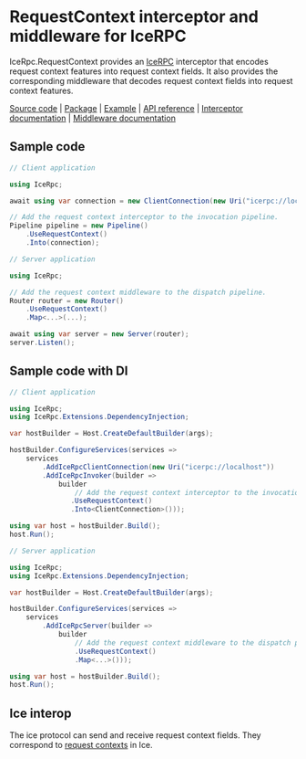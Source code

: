 # RequestContext interceptor and middleware for IceRPC

IceRpc.RequestContext provides an [IceRPC][icerpc-csharp] interceptor that encodes request context features into request
context fields. It also provides the corresponding middleware that decodes request context fields into request context
features.

[Source code][source] | [Package][package] | [Example][example] | [API reference][api] | [Interceptor documentation][interceptor] | [Middleware documentation][middleware]

## Sample code

```csharp
// Client application

using IceRpc;

await using var connection = new ClientConnection(new Uri("icerpc://localhost"));

// Add the request context interceptor to the invocation pipeline.
Pipeline pipeline = new Pipeline()
    .UseRequestContext()
    .Into(connection);
```

```csharp
// Server application

using IceRpc;

// Add the request context middleware to the dispatch pipeline.
Router router = new Router()
    .UseRequestContext()
    .Map<...>(...);

await using var server = new Server(router);
server.Listen();
```

## Sample code with DI

```csharp
// Client application

using IceRpc;
using IceRpc.Extensions.DependencyInjection;

var hostBuilder = Host.CreateDefaultBuilder(args);

hostBuilder.ConfigureServices(services =>
    services
        .AddIceRpcClientConnection(new Uri("icerpc://localhost"))
        .AddIceRpcInvoker(builder =>
            builder
                // Add the request context interceptor to the invocation pipeline.
               .UseRequestContext()
               .Into<ClientConnection>()));

using var host = hostBuilder.Build();
host.Run();
```

```csharp
// Server application

using IceRpc;
using IceRpc.Extensions.DependencyInjection;

var hostBuilder = Host.CreateDefaultBuilder(args);

hostBuilder.ConfigureServices(services =>
    services
        .AddIceRpcServer(builder =>
            builder
                // Add the request context middleware to the dispatch pipeline.
                .UseRequestContext()
                .Map<...>()));

using var host = hostBuilder.Build();
host.Run();
```

## Ice interop

The ice protocol can send and receive request context fields. They correspond to
[request contexts][ice_request_contexts] in Ice.

[api]: https://api.testing.zeroc.com/csharp/api/IceRpc.RequestContext.html
[ice_request_contexts]: https://doc.zeroc.com/ice/3.7/client-side-features/request-contexts
[icerpc-csharp]: https://github.com/icerpc/icerpc-csharp
[interceptor]: https://docs.icerpc.dev/icerpc/invocation/interceptor
[example]: https://github.com/icerpc/icerpc-csharp/tree/main/examples/RequestContext
[middleware]: https://docs.icerpc.dev/icerpc/dispatch/middleware
[package]: https://www.nuget.org/packages/IceRpc.RequestContext
[source]: https://github.com/icerpc/icerpc-csharp/tree/main/src/IceRpc.RequestContext
